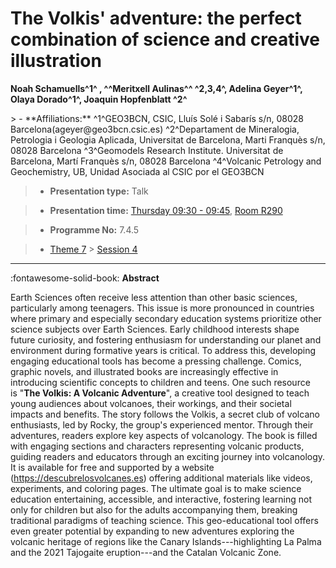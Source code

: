 # The Volkis' adventure: the perfect combination of science and creative illustration

**Noah Schamuells^1^ , ^^Meritxell Aulinas^^ ^2,3,4^, Adelina Geyer^1^, Olaya Dorado^1^, Joaquin Hopfenblatt ^2^**

<!-- more -->> - **Affiliations:** ^1^GEO3BCN, CSIC, Lluís Solé i Sabarís s/n, 08028 Barcelona(ageyer@geo3bcn.csic.es) ^2^Departament de Mineralogia, Petrologia i Geologia Aplicada, Universitat de Barcelona, Marti Franquès s/n, 08028 Barcelona ^3^Geomodels Research Institute. Universitat de Barcelona, Martí Franquès s/n, 08028 Barcelona ^4^Volcanic Petrology and Geochemistry, UB, Unidad Asociada al CSIC por el GEO3BCN 

> - **Presentation type:** Talk

> - **Presentation time:** [Thursday 09:30 - 09:45](../sessions_comparison.md#__tabbed_3_4), [Room R290](../maps_venue.md#__tabbed_1_1)

> - **Programme No:** 7.4.5

> - [Theme 7](../theme7.md) > [Session 4](../sessions/session-7-4.md)

--- 

:fontawesome-solid-book: **Abstract**

Earth Sciences often receive less attention than other basic sciences, particularly among teenagers. This issue is more pronounced in countries where primary and especially secondary education systems prioritize other science subjects over Earth Sciences. Early childhood interests shape future curiosity, and fostering enthusiasm for understanding our planet and environment during formative years is critical. To address this, developing engaging educational tools has become a pressing challenge.
Comics, graphic novels, and illustrated books are increasingly effective in introducing scientific concepts to children and teens. One such resource is "**The Volkis: A Volcanic Adventure**", a creative tool designed to teach young audiences about volcanoes, their workings, and their societal impacts and benefits. The story follows the Volkis, a secret club of volcano enthusiasts, led by Rocky, the group's experienced mentor. Through their adventures, readers explore key aspects of volcanology.
The book is filled with engaging sections and characters representing volcanic products, guiding readers and educators through an exciting journey into volcanology. It is available for free and supported by a website (https://descubrelosvolcanes.es) offering additional materials like videos, experiments, and coloring pages. The ultimate goal is to make science education entertaining, accessible, and interactive, fostering learning not only for children but also for the adults accompanying them, breaking traditional paradigms of teaching science.
This geo-educational tool offers even greater potential by expanding to new adventures exploring the volcanic heritage of regions like the Canary Islands---highlighting La Palma and the 2021 Tajogaite eruption---and the Catalan Volcanic Zone.

